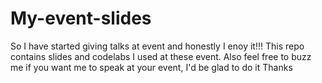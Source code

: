 # My-event-slides
So I have started giving talks at event and honestly I enoy it!!!
This repo contains slides and codelabs I used at these event.
Also feel free to buzz me if you want me to speak at your event, I'd be glad to do it
Thanks
